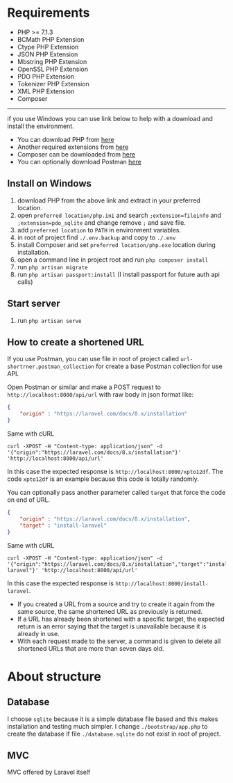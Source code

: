 # Requirements

- PHP >= 7.1.3
- BCMath PHP Extension
- Ctype PHP Extension
- JSON PHP Extension
- Mbstring PHP Extension
- OpenSSL PHP Extension
- PDO PHP Extension
- Tokenizer PHP Extension
- XML PHP Extension
- Composer

---

if you use Windows you can use link below to help with a download and install the environment.

- You can download PHP from <a href="https://windows.php.net/downloads/releases/php-8.1.1-nts-Win32-vs16-x64.zip">here</a>
- Another required extensions from <a href="https://pecl.php.net">here</a>
- Composer can be downloaded from <a href="https://getcomposer.org/download/">here</a>
- You can optionally download Postman <a href="https://dl.pstmn.io/download/latest/win64">here</a>

## Install on Windows

1. download PHP from the above link and extract in your preferred location.
2. open `preferred location/php.ini` and search `;extension=fileinfo` and `;extension=pdo_sqlite` and change remove `;` and save file.
3. add `preferred location` to `PATH` in environment variables.
4. in root of project find `./.env.backup` and copy to `./.env`
5. install Composer and set `preferred location/php.exe` location during installation.
6. open a command line in project root and run `php composer install`
7. run `php artisan migrate`
8. run `php artisan passport:install` (I install passport for future auth api calls)

## Start server

1. run `php artisan serve`

## How to create a shortened URL

If you use Postman, you can use file in root of project called `url-shortrner.postman_collection` for create a base Postman collection for use API.

Open Postman or similar and make a POST request to `http://localhost:8000/api/url` with raw body in json format like:
```json
{
    "origin" : "https://laravel.com/docs/8.x/installation"
}
```
Same with cURL
```
curl -XPOST -H "Content-type: application/json" -d '{"origin":"https://laravel.com/docs/8.x/installation"}' 'http://localhost:8000/api/url'
```
In this case the expected response is `http://localhost:8000/xpto12df`. The code `xpto12df` is an example because this code is totally randomly.

You can optionally pass another parameter called `target` that force the code on end of URL.
```json
{
    "origin" : "https://laravel.com/docs/8.x/installation",
    "target" : "install-laravel"
}
```
Same with cURL
```
curl -XPOST -H "Content-type: application/json" -d '{"origin":"https://laravel.com/docs/8.x/installation","target":"install-laravel"}' 'http://localhost:8000/api/url'
```
In this case the expected response is `http://localhost:8000/install-laravel`.

- If you created a URL from a source and try to create it again from the same source, the same shortened URL as previously is returned.
- If a URL has already been shortened with a specific target, the expected return is an error saying that the target is unavailable because it is already in use.
- With each request made to the server, a command is given to delete all shortened URLs that are more than seven days old.

# About structure

## Database

I choose `sqlite` because it is a simple database file based and this makes installation and testing much simpler. I change `./bootstrap/app.php` to create the database if file `./database.sqlite` do not exist in root of project.

## MVC

MVC offered by Laravel itself
